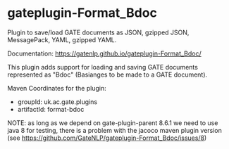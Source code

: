 # gateplugin-Format_Bdoc

Plugin to save/load GATE documents as JSON, gzipped JSON, MessagePack, YAML, gzipped YAML.

Documentation: https://gatenlp.github.io/gateplugin-Format_Bdoc/

This plugin adds support for loading and saving GATE documents represented as "Bdoc" (Basianges to be made to a GATE document).

Maven Coordinates for the plugin:
* groupId: uk.ac.gate.plugins
* artifactId: format-bdoc


NOTE: as long as we depend on gate-plugin-parent 8.6.1 we need to use java 8 for testing, 
there is a problem with the jacoco maven plugin version (see https://github.com/GateNLP/gateplugin-Format_Bdoc/issues/8)
